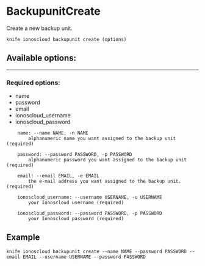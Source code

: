 # BackupunitCreate

Create a new backup unit.

    knife ionoscloud backupunit create (options)


## Available options:
---

### Required options:
* name
* password
* email
* ionoscloud_username
* ionoscloud_password

```
    name: --name NAME, -n NAME
        alphanumeric name you want assigned to the backup unit (required)

    password: --password PASSWORD, -p PASSWORD
        alphanumeric password you want assigned to the backup unit (required)

    email: --email EMAIL, -e EMAIL
        the e-mail address you want assigned to the backup unit. (required)

    ionoscloud_username: --username USERNAME, -u USERNAME
        your Ionoscloud username (required)

    ionoscloud_password: --password PASSWORD, -p PASSWORD
        your Ionoscloud password (required)

```

## Example

    knife ionoscloud backupunit create --name NAME --password PASSWORD --email EMAIL --username USERNAME --password PASSWORD
